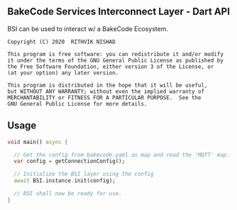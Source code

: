 ## BakeCode Services Interconnect Layer - Dart API 
BSI can be used to interact w/ a BakeCode Ecosystem.
    
    Copyright (C) 2020  RITHVIK NISHAD

    This program is free software: you can redistribute it and/or modify
    it under the terms of the GNU General Public License as published by
    the Free Software Foundation, either version 3 of the License, or
    (at your option) any later version.

    This program is distributed in the hope that it will be useful,
    but WITHOUT ANY WARRANTY; without even the implied warranty of
    MERCHANTABILITY or FITNESS FOR A PARTICULAR PURPOSE.  See the
    GNU General Public License for more details.

## Usage

```dart
void main() async {

  // Get the config from bakecode.yaml as map and read the 'MQTT' map.
  var config = getConnectionConfig();

  // Initialize the BSI layer using the config
  await BSI.instance.init(config);

  // BSI shall now be ready for use.
}
```